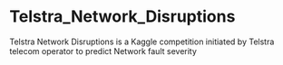 # Telstra_Network_Disruptions
Telstra Network Disruptions is a Kaggle competition initiated by Telstra telecom operator to predict Network fault severity
